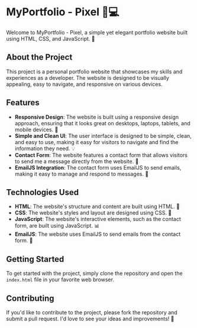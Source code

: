 **MyPortfolio - Pixel 🎨💻**
=====================================

Welcome to MyPortfolio - Pixel, a simple yet elegant portfolio website built using HTML, CSS, and JavaScript. 🚀

**About the Project**
--------------------

This project is a personal portfolio website that showcases my skills and experiences as a developer. The website is designed to be visually appealing, easy to navigate, and responsive on various devices.

**Features**
------------

* **Responsive Design**: The website is built using a responsive design approach, ensuring that it looks great on desktops, laptops, tablets, and mobile devices. 📱
* **Simple and Clean UI**: The user interface is designed to be simple, clean, and easy to use, making it easy for visitors to navigate and find the information they need. 💡
* **Contact Form**: The website features a contact form that allows visitors to send me a message directly from the website. 📧
* **EmailJS Integration**: The contact form uses EmailJS to send emails, making it easy to manage and respond to messages. 📱

**Technologies Used**
--------------------

* **HTML**: The website's structure and content are built using HTML. 📄
* **CSS**: The website's styles and layout are designed using CSS. 💄
* **JavaScript**: The website's interactive elements, such as the contact form, are built using JavaScript. 📊
* **EmailJS**: The website uses EmailJS to send emails from the contact form. 📧

**Getting Started**
-------------------

To get started with the project, simply clone the repository and open the `index.html` file in your favorite web browser.

**Contributing**
--------------

If you'd like to contribute to the project, please fork the repository and submit a pull request. I'd love to see your ideas and improvements! 🤝
